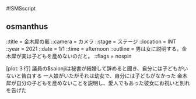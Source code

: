 #!SMSscript

## osmanthus

::title = 金木犀の骸
::camera = カメラ
::stage = ステージ
::location = INT
::year = 2021
::date = 1/1
::time = afternoon
::outline = 男は女に説明する。金木犀が実は子どもを産めないのだと。
::flags = nospin

[plot:３行]
議員の$saionjiは秘書が結婚して辞めると聞き、自分には子どもがいないと告白する
一人娘がいたがそれは幼女で、自分には子どもがなかった
金木犀が自分の子どもを産めないことを説明し、愛人でもあった彼女にお祝いと別れを告げた
